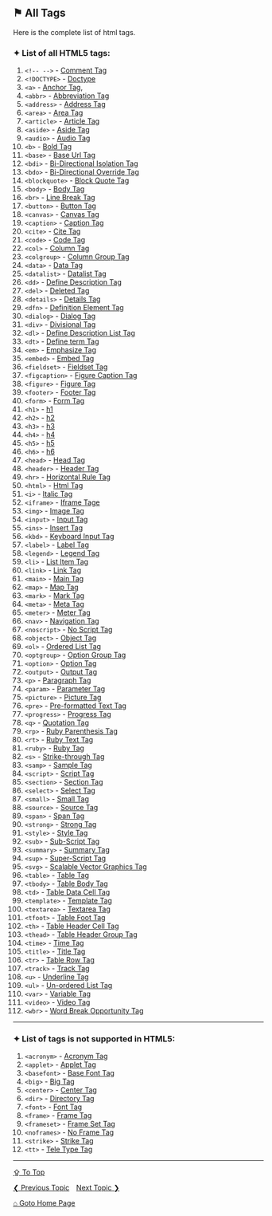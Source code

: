 ## &#9873; All Tags

Here is the complete list of html tags.

### &#10022; List of all HTML5 tags:

1. `<!-- -->` - [Comment Tag](tags/comment-tag.md)
2. `<!DOCTYPE>` - [Doctype](tags/doctype.md)
3. `<a>` - [Anchor Tag](tags/a-tag.md), 
4. `<abbr>` - [Abbreviation Tag](tags/abbr-tag.md)
5. `<address>` - [Address Tag](tags/address-tag.md)
6. `<area>` - [Area Tag](tags/area-tag.md)
7. `<article>` - [Article Tag](tags/article-tag.md)
8. `<aside>` - [Aside Tag](tags/aside-tag.md)
9. `<audio>` - [Audio Tag](tags/audio-tag.md)
10. `<b>` - [Bold Tag](tags/b-tag.md)
11. `<base>` - [Base Url Tag](tags/base-tag.md)
12. `<bdi>` - [Bi-Directional Isolation Tag](tags/bdi-tag.md)
13. `<bdo>` - [Bi-Directional Override Tag](tags/bdo-tag.md)
14. `<blockquote>` - [Block Quote Tag](tags/blockquote-tag.md)
15. `<body>` - [Body Tag](tags/body-tag.md)
16. `<br>` - [Line Break Tag](tags/br-tag.md)
17. `<button>` - [Button Tag](tags/button-tag.md)
18. `<canvas>` - [Canvas Tag](tags/canvas-tag.md)
19. `<caption>` - [Caption Tag](tags/caption-tag.md)
20. `<cite>` - [Cite Tag](tags/cite-tag.md)
21. `<code>` - [Code Tag](tags/code-tag.md)
22. `<col>` - [Column Tag](tags/col-tag.md)
23. `<colgroup>` - [Column Group Tag](tags/colgroup-tag.md)
24. `<data>` - [Data Tag](tags/data-tag.md)
25. `<datalist>` - [Datalist Tag](tags/datalist-tag.md)
26. `<dd>` - [Define Description Tag](tags/dd-tag.md)
27. `<del>` - [Deleted Tag](tags/del-tag.md)
28. `<details>` - [Details Tag](tags/details-tag.md)
29. `<dfn>` - [Definition Element Tag](tags/dfn-tag.md)
30. `<dialog>` - [Dialog Tag](tags/dialog-tag.md)
31. `<div>` - [Divisional Tag](tags/div-tag.md)
32. `<dl>` - [Define Description List Tag](tags/dl-tag.md)
33. `<dt>` - [Define term Tag](tags/dt-tag.md)
34. `<em>` - [Emphasize Tag](tags/em-tag.md)
35. `<embed>` - [Embed Tag](tags/embed-tag.md)
36. `<fieldset>` - [Fieldset Tag](tags/fieldset-tag.md)
37. `<figcaption>` - [Figure Caption Tag](tags/figcaption-tag.md)
38. `<figure>` - [Figure Tag](tags/figure-tag.md)
39. `<footer>` - [Footer Tag](tags/footer-tag.md)
40. `<form>` - [Form Tag](tags/form-tag.md)
41. `<h1>` - [h1](tags/h1-tag.md)
42. `<h2>` - [h2](tags/h2-tag.md)
43. `<h3>` - [h3](tags/h3-tag.md)
44. `<h4>` - [h4](tags/h4-tag.md)
45. `<h5>` - [h5](tags/h5-tag.md)
46. `<h6>` - [h6](tags/h6-tag.md)
47. `<head>` - [Head Tag](tags/head-tag.md)
48. `<header>` - [Header Tag](tags/header-tag.md)
49. `<hr>` - [Horizontal Rule Tag](tags/hr-tag.md)
50. `<html>` - [Html Tag](tags/html-tag.md)
51. `<i>` - [Italic Tag](tags/i-tag.md)
52. `<iframe>` - [Iframe Tage](tags/iframe-tag.md)
53. `<img>` - [Image Tag](tags/img-tag.md)
54. `<input>` - [Input Tag](tags/input-tag.md)
55. `<ins>` - [Insert Tag](tags/ins-tag.md)
56. `<kbd>` - [Keyboard Input Tag](tags/kbd-tag.md)
57. `<label>` - [Label Tag](tags/label-tag.md)
58. `<legend>` - [Legend Tag](tags/legend-tag.md)
59. `<li>` - [List Item Tag](tags/li-tag.md)
60. `<link>` - [Link Tag](tags/link-tag.md)
61. `<main>` - [Main Tag](tags/main-tag.md)
62. `<map>` - [Map Tag](tags/map-tag.md)
63. `<mark>` - [Mark Tag](tags/mark-tag.md)
64. `<meta>` - [Meta Tag](tags/meta-tag.md)
65. `<meter>` - [Meter Tag](tags/meter-tag.md)
66. `<nav>` - [Navigation Tag](tags/nav-tag.md)
67. `<noscript>` - [No Script Tag](tags/noscript-tag.md)
68. `<object>` - [Object Tag](tags/object-tag.md)
69. `<ol>` - [Ordered List Tag](tags/ol-tag.md)
70. `<optgroup>` - [Option Group Tag](tags/optgroup-tag.md)
71. `<option>` - [Option Tag](tags/option-tag.md)
72. `<output>` - [Output Tag](tags/output-tag.md)
73. `<p>` - [Paragraph Tag](tags/p-tag.md)
74. `<param>` - [Parameter Tag](tags/param-tag.md)
75. `<picture>` - [Picture Tag](tags/picture-tag.md)
76. `<pre>` - [Pre-formatted Text Tag](tags/pre-tag.md)
77. `<progress>` - [Progress Tag](tags/progress-tag.md)
78. `<q>` - [Quotation Tag](tags/q-tag.md)
79. `<rp>` - [Ruby Parenthesis Tag](tags/rp-tag.md)
80. `<rt>` - [Ruby Text Tag](tags/rt-tag.md)
81.	`<ruby>` - [Ruby Tag](tags/ruby-tag.md)
82. `<s>` - [Strike-through Tag](tags/s-tag.md)
83. `<samp>` - [Sample Tag](tags/samp-tag.md)
84. `<script>` - [Script Tag](tags/script-tag.md)
85. `<section>` - [Section Tag](tags/section-tag.md)
86. `<select>` - [Select Tag](tags/select-tag.md)
87. `<small>` - [Small Tag](tags/small-tag.md)
88. `<source>` - [Source Tag](tags/source-tag.md)
89. `<span>` - [Span Tag](tags/span-tag.md)
90. `<strong>` - [Strong Tag](tags/strong-tag.md)
91. `<style>` - [Style Tag](tags/style-tag.md)
92. `<sub>` - [Sub-Script Tag](tags/sub-tag.md)
93. `<summary>` - [Summary Tag](tags/summary-tag.md)
94. `<sup>` - [Super-Script Tag](tags/sup-tag.md)
95. `<svg>` - [Scalable Vector Graphics Tag](tags/svg-tag.md)
96. `<table>` - [Table Tag](tags/table-tag.md)
97. `<tbody>` - [Table Body Tag](tags/tbody-tag.md)
98. `<td>` - [Table Data Cell Tag](tags/td-tag.md)
99. `<template>` - [Template Tag](tags/template-tag.md)
100. `<textarea>` - [Textarea Tag](tags/textarea-tag.md)
101. `<tfoot>` - [Table Foot Tag](tags/tfoot-tag.md)
102. `<th>` - [Table Header Cell Tag](tags/th-tag.md)
103. `<thead>` - [Table Header Group Tag](tags/thead-tag.md)
104. `<time>` - [Time Tag](tags/time-tag.md)
105. `<title>` - [Title Tag](tags/title-tag.md)
106. `<tr>` - [Table Row Tag](tags/tr-tag.md)
107. `<track>` - [Track Tag](tags/track-tag.md)
108. `<u>` - [Underline Tag](tags/u-tag.md)
109. `<ul>` - [Un-ordered List Tag](tags/ul-tag.md)
110. `<var>` - [Variable Tag](tags/var-tag.md)
111. `<video>` - [Video Tag](tags/video-tag.md)
112. `<wbr>` - [Word Break Opportunity Tag](tags/wbr-tag.md)
---

### &#10022; List of tags is not supported in HTML5:
1. `<acronym>` - [Acronym Tag](tags/acronym-tag.md)
2. `<applet>` - [Applet Tag](tags/applet-tag.md)
3. `<basefont>` - [Base Font Tag](tags/basefont-tag.md)
4. `<big>` - [Big Tag](tags/big-tag.md)
5. `<center>` - [Center Tag](tags/center-tag.md)
6. `<dir>` - [Directory Tag](tags/dir-tag.md)
7. `<font>` - [Font Tag](tags/font-tag.md)
8. `<frame>` - [Frame Tag](tags/frame-tag.md)
9. `<frameset>` - [Frame Set Tag](tags/frameset-tag.md)
10. `<noframes>` - [No Frame Tag](tags/noframes-tag.md)
11. `<strike>` - [Strike Tag](tags/strike-tag.md)
12. `<tt>` - [Tele Type Tag](tags/tt-tag.md)

---
[&#8682; To Top](#-all-tags)

[&#10094; Previous Topic](docs/comment-tags.md)&emsp;[Next Topic &#10095;](./void-elements.md)

[&#8962; Goto Home Page](./README.md)